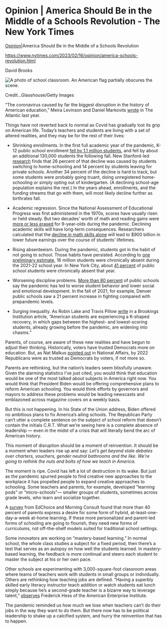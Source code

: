 # Opinion | America Should Be in the Middle of a Schools Revolution - The New York Times
[Opinion](https://www.nytimes.com/section/opinion)|America Should Be in the Middle of a Schools Revolution

https://www.nytimes.com/2023/02/16/opinion/america-schools-revolution.html

David Brooks

![A photo of school classroom. An American flag partially obscures the scene.](https://static01.nyt.com/images/2023/02/17/opinion/16BROOKS_2/16BROOKS_2-articleLarge.jpg?quality=75&auto=webp&disable=upscale)

Credit...Glasshouse/Getty Images

“The coronavirus caused by far the biggest disruption in the history of American education,” Meira Levinson and Daniel Markovits [wrote](https://www.theatlantic.com/ideas/archive/2022/06/covid-learning-loss-remote-school/661360/) in The Atlantic last year.

Things have not reverted back to normal as Covid has gradually lost its grip on American life. Today’s teachers and students are living with a set of altered realities, and they may be for the rest of their lives:

*   Shrinking enrollments. In the first full academic year of the pandemic, K-12 public school enrollment [fell by 1.1 million students](https://www.edweek.org/leadership/opinion-public-school-enrollment-is-down-by-more-than-a-million-why/2022/11), and fell by about an additional 130,000 students the following fall. New Stanford-led [research](https://www.urban.org/research/publication/where-kids-went-nonpublic-schooling-and-demographic-change-during-pandemic) finds that 26 percent of that decline was caused by students switching to home-schooling and 14 percent by students leaving for private schools. Another 34 percent of the decline is hard to track, but some students were probably going truant, doing unregistered home-schooling or simply opting out of kindergarten. (A declining school-age population explains the rest.) In the years ahead, enrollments, and the funding streams that go with them, will most likely decline further as birthrates fall.
    
*   Academic regression. Since the National Assessment of Educational Progress was first administered in the 1970s, scores have usually risen or held steady. But two decades’ worth of math and reading gains were [more or less erased](https://www.nytimes.com/2022/09/01/us/national-test-scores-math-reading-pandemic.html) for 9-year-olds during the pandemic. Declining academic skills will have long-term consequences. Researchers calculated that the [decline in math skills alone](https://www.nber.org/papers/w30701) will lead to $900 billion in lower future earnings over the course of students’ lifetimes.
    
*   Rising absenteeism. During the pandemic, students got in the habit of not going to school. Those habits have persisted. According to [one preliminary estimate](https://www.the74million.org/article/analysis-states-to-likely-see-a-doubling-of-pre-pandemic-chronic-absenteeism/), 16 million students were chronically absent during the 2021-22 school year. In New York City, about [41 percent](https://ny.chalkbeat.org/2022/9/16/23357144/chronic-absenteeism-pandemic-nyc-school) of public school students were chronically absent that year.
    
*   Worsening discipline problems. [More than 80 percent](https://nces.ed.gov/whatsnew/press_releases/07_06_2022.asp) of public schools say the pandemic has led to worse student behavior and lower social and emotional development. In the fall of 2021, for example, Denver public schools saw a 21 percent increase in fighting compared with prepandemic levels.
    
*   Surging inequality. As Robin Lake and Travis Pillow [write](https://www.brookings.edu/blog/brown-center-chalkboard/2022/11/01/the-alarming-state-of-the-american-student-in-2022/) in a Brookings Institution article, “American students are experiencing a K-shaped recovery, in which gaps between the highest- and lowest-scoring students, already growing before the pandemic, are widening into chasms.”
    

Parents, of course, are aware of these new realities and have begun to adjust their thinking. Historically, voters have trusted Democrats more on education. But, as Nat Malkus [pointed out](https://www.nationalaffairs.com/publications/detail/which-party-will-voters-trust-on-education) in National Affairs, by 2022 Republicans were as trusted as Democrats by voters, if not more so.

Parents are rethinking, but the nation’s leaders seem blissfully unaware. Given the alarming statistics I’ve just cited, you would think that education would be one of the most talked about subjects in America right now. You would think that President Biden would be offering comprehensive plans to reform American schooling. You would think efforts by governors and mayors to address these problems would be leading newscasts and emblazoned across magazine covers on a weekly basis.

But this is not happening. In his State of the Union address, Biden offered no ambitious plans to fix America’s ailing schools. The Republican Party can’t utter a complete sentence on the subject of school reform that doesn’t contain the initials C.R.T. What we’re seeing here is a complete absence of leadership — even in the midst of a crisis that will literally bend the arc of American history.

This moment of disruption should be a moment of reinvention. It should be a moment when leaders rise up and say: _Let’s get beyond stale debates over charters, vouchers, gender neutral bathrooms and the like. We’re going to rethink the nuts and bolts of how we teach in America._

The moment is ripe. Covid has left a lot of destruction in its wake. But just as the pandemic spurred people to find creative new approaches to the workplace it has propelled people to expand creative approaches to schooling. Some teachers and parents, for example, developed “learning pods” or “micro-schools”— smaller groups of students, sometimes across grade levels, who learn and socialize together.

A [survey](https://edchoice.morningconsultintelligence.com/reports/national-report.pdf) from EdChoice and Morning Consult found that more than 40 percent of parents express a desire for some form of hybrid, at-least-one-day-a-week at-home learning. If these more personalized and parent-led forms of schooling are going to flourish, they need new forms of curriculums, not off-the-shelf models suited for traditional school settings.

Some innovators are working on “mastery-based learning.” In normal school, the whole class studies a subject for a fixed period, then there’s a test that serves as an autopsy on how well the students learned. In mastery-based learning, the feedback is more continual and steers each student to master the subject at his or her own pace.

Other schools are experimenting with 3,000-square-foot classroom areas where teams of teachers work with students in small groups or individually. Others are rethinking how teaching jobs are defined. “Having a superbly skilled early literacy instructor teach addition or watch students eat lunch simply because he’s a second-grade teacher is a bizarre way to leverage talent,” [observes](https://nationalaffairs.com/publications/detail/education-after-the-pandemic) Frederick Hess of the American Enterprise Institute.

The pandemic reminded us how much we lose when teachers can’t do their jobs in the way they want to do them. But there now has to be political leadership to shake up a calcified system, and hurry the reinvention that has to happen.